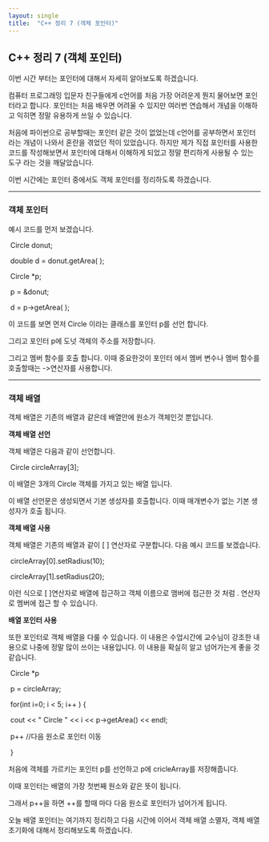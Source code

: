 ```yaml
---
layout: single
title:  "C++ 정리 7 (객체 포인터)"
---
```


## C++ 정리 7 (객체 포인터)

이번 시간 부터는 포인터에 대해서 자세히 알아보도록 하겠습니다. 

컴퓨터 프로그래밍 입문자 친구들에게 c언어를 처음 가장 어려운게 뭔지 물어보면 포인터라고 합니다. 포인터는 처음 배우면 어려울 수 있지만 여러번 연습해서 개념을 이해하고 익히면 정말 유용하게 쓰일 수 있습니다.

처음에 파이썬으로 공부할때는 포인터 같은 것이 없었는데 c언어를 공부하면서 포인터라는 개념이 나와서 혼란을 겪었던 적이 있었습니다. 하지만 제가 직접 포인터를 사용한 코드를 작성해보면서 포인터에 대해서 이해하게 되었고 정말 편리하게 사용될 수 있는 도구 라는 것을 깨달았습니다.

이번 시간에는 포인터 중에서도 객체 포인터를 정리하도록 하겠습니다.

---

### 객체 포인터

예시 코드를 먼저 보겠습니다.

​		Circle donut;

​		double d = donut.getArea( );



​		Circle *p;

​		p = &donut;

​		d = p->getArea( );

이 코드를 보면 먼저 Circle 이라는 클래스를 포인터 p를 선언 합니다.

그리고 포인터 p에 도넛 객체의 주소를 저장합니다.

그리고 멤버 함수를 호출 합니다. 이때 중요한것이 포인터 에서 멤버 변수나 멤버 함수를 호출할때는 ->연산자를 사용합니다.

___

### 객체 배열

객체 배열은 기존의 배열과 같은데 배열안에 원소가 객체인것 뿐입니다.



**객체 배열 선언**

객체 배열은 다음과 같이 선언합니다.

​		Circle circleArray[3];

이 배열은 3개의 Circle 객체를 가지고 있는 배열 입니다.

이 배열 선언문은 생성되면서 기본 생성자를 호출합니다. 이때 매개변수가 없는 기본 생성자가 호출 됩니다.



**객체 배열 사용**

객체 배열은 기존의 배열과 같이 [ ] 연산자로 구분합니다. 다음 예시 코드를 보겠습니다.

​		circleArray[0].setRadius(10);

​		circleArray[1].setRadius(20);

이런 식으로 [ ]연산자로 배열에 접근하고 객체 이름으로 맴버에 접근한 것 처럼 . 연산자로 멤버에 접근 할 수 있습니다.

**배열 포인터 사용**

또한 포인터로 객체 배열을 다룰 수 있습니다. 이 내용은 수업시간에 교수님이 강조한 내용으로 나중에 정말 많이 쓰이는 내용입니다. 이 내용을 확실히 알고 넘어가는게 좋을 것 같습니다.

​		Circle *p

​		p = circleArray;

​		for(int i=0; i < 5; i++ ) {

​				cout << " Circle " <<  i << p->getArea() << endl;

​				p++ //다음 원소로 포인터 이동

​		}

처음에 객체를 가르키는 포인터 p를 선언하고 p에 cricleArray를 저장해줍니다.

이때 포인터는 배열의 가장 첫번째 원소와 같은 뜻이 됩니다.

그래서 p++을 하면 ++를 할때 마다 다음 원소로 포인터가 넘어가게 됩니다.



오늘 배열 포인터는 여기까지 정리하고 다음 시간에 이어서 객체 배열 소멸자, 객체 배열 초기화에 대해서 정리해보도록 하겠습니다.